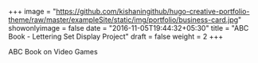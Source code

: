 +++
image = "https://github.com/kishaningithub/hugo-creative-portfolio-theme/raw/master/exampleSite/static/img/portfolio/business-card.jpg"
showonlyimage = false
date = "2016-11-05T19:44:32+05:30"
title = "ABC Book - Lettering Set Display Project"
draft = false
weight = 2
+++

ABC Book on Video Games
<!--more-->
